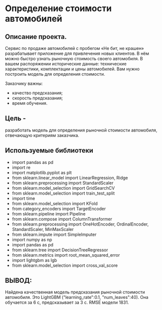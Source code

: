 # Определение стоимости автомобилей

## Описание проекта.
Сервис по продаже автомобилей с пробегом «Не бит, не крашен» разрабатывает приложение для привлечения новых клиентов. В нём можно быстро узнать рыночную стоимость своего автомобиля. В вашем распоряжении исторические данные: технические характеристики, комплектации и цены автомобилей. Вам нужно построить модель для определения стоимости.

Заказчику важны:
- качество предсказания;
- скорость предсказания;
- время обучения.

## Цель - 
разработать модель для определения рыночной стоимости автомобиля, отвечающую критериям заказчика.

## Используемые библиотеки
- import pandas as pd
- import re
- import matplotlib.pyplot as plt
- from sklearn.linear_model import LinearRegression, Ridge
- from sklearn.preprocessing import StandardScaler
- from sklearn.model_selection import GridSearchCV
- from sklearn.model_selection import train_test_split
- import time
- from sklearn.model_selection import KFold
- from category_encoders import TargetEncoder
- from sklearn.pipeline import Pipeline
- from sklearn.compose import ColumnTransformer
- from sklearn.preprocessing import OneHotEncoder, OrdinalEncoder, StandardScaler, MinMaxScaler
- from sklearn.impute import SimpleImputer
- import numpy as np
- import pandas as pd
- from sklearn.tree import DecisionTreeRegressor
- from sklearn.metrics import root_mean_squared_error
- import lightgbm as lgb
- from sklearn.model_selection import cross_val_score

## ВЫВОД:
Найдена качественная модель предсказания рыночной стоимости автомобиля. Это LightGBM ("learning_rate":0.1, "num_leaves":40). Она обучается за 6 с, предсказывает за 3 с. RMSE модели 1831.
